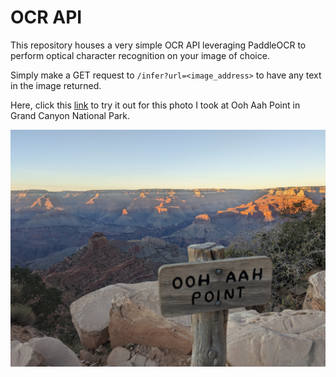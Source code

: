 # OCR API

This repository houses a very simple OCR API leveraging PaddleOCR to perform optical character recognition on your image of choice.

Simply make a GET request to `/infer?url=<image_address>` to have any text in the image returned.

Here, click this [link](https://raw.githubusercontent.com/benjibuiltit/ocr-api/main/oohaah.jpg) to try it out for this photo I took at Ooh Aah Point in Grand Canyon National Park.

![ooh aah point](oohaah.jpg)
